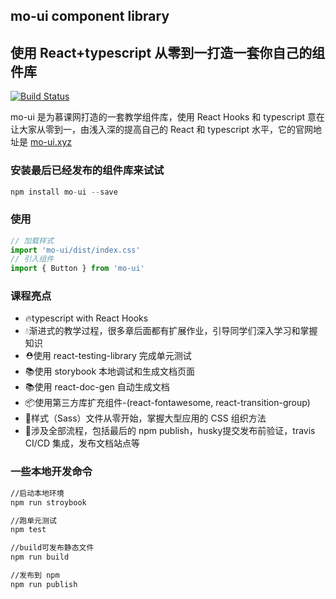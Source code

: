 ## mo-ui component library
## 使用 React+typescript 从零到一打造一套你自己的组件库

[![Build Status](https://travis-ci.com/cjwsohu/mo-ui.svg?token=mHoDqxyxXWX5BSpu8L9y&branch=master)](https://travis-ci.com/cjwsohu/mo-ui)

mo-ui 是为慕课网打造的一套教学组件库，使用 React Hooks 和 typescript
意在让大家从零到一，由浅入深的提高自己的 React 和 typescript 水平，它的官网地址是
[mo-ui.xyz](http://mo-ui.xyz)


### 安装最后已经发布的组件库来试试

~~~javascript
npm install mo-ui --save
~~~

### 使用

~~~javascript
// 加载样式
import 'mo-ui/dist/index.css'
// 引入组件
import { Button } from 'mo-ui'
~~~

### 课程亮点

* 🔥typescript with React Hooks
* 💧渐进式的教学过程，很多章后面都有扩展作业，引导同学们深入学习和掌握知识
* ⛑️使用 react-testing-library 完成单元测试
* 📚使用 storybook 本地调试和生成文档页面
* 📚使用 react-doc-gen 自动生成文档
* 📦使用第三方库扩充组件-(react-fontawesome, react-transition-group)
* 🌹样式（Sass）文件从零开始，掌握大型应用的 CSS 组织方法
* 🎉涉及全部流程，包括最后的 npm publish，husky提交发布前验证，travis CI/CD 集成，发布文档站点等

### 一些本地开发命令

~~~bash
//启动本地环境
npm run stroybook

//跑单元测试
npm test

//build可发布静态文件
npm run build

//发布到 npm
npm run publish
~~~